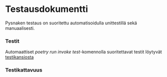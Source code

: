 # Testausdokumentti

Pysnaken testaus on suoritettu automatisoidulla unittestillä sekä manuaalisesti.


### Testit

Automaattiset *poetry run invoke test*-komennolla suoritettavat testit löytyvät [testikansiosta](https://github.com/ThomasGrundstrom/ot-harjoitustyo/tree/master/src/tests)


### Testikattavuus
